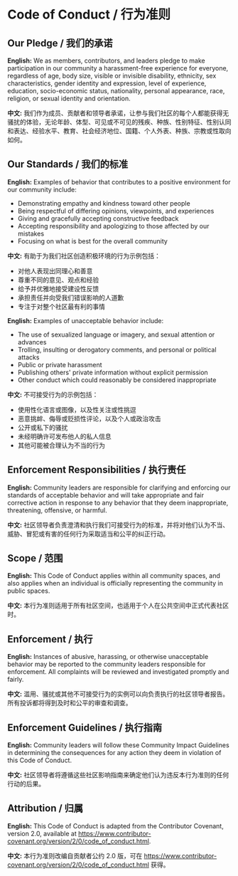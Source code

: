 # Code of Conduct / 行为准则

## Our Pledge / 我们的承诺

**English:**
We as members, contributors, and leaders pledge to make participation in our community a harassment-free experience for everyone, regardless of age, body size, visible or invisible disability, ethnicity, sex characteristics, gender identity and expression, level of experience, education, socio-economic status, nationality, personal appearance, race, religion, or sexual identity and orientation.

**中文:**
我们作为成员、贡献者和领导者承诺，让参与我们社区的每个人都能获得无骚扰的体验，无论年龄、体型、可见或不可见的残疾、种族、性别特征、性别认同和表达、经验水平、教育、社会经济地位、国籍、个人外表、种族、宗教或性取向如何。

## Our Standards / 我们的标准

**English:**
Examples of behavior that contributes to a positive environment for our community include:
- Demonstrating empathy and kindness toward other people
- Being respectful of differing opinions, viewpoints, and experiences
- Giving and gracefully accepting constructive feedback
- Accepting responsibility and apologizing to those affected by our mistakes
- Focusing on what is best for the overall community

**中文:**
有助于为我们社区创造积极环境的行为示例包括：
- 对他人表现出同理心和善意
- 尊重不同的意见、观点和经验
- 给予并优雅地接受建设性反馈
- 承担责任并向受我们错误影响的人道歉
- 专注于对整个社区最有利的事情

**English:**
Examples of unacceptable behavior include:
- The use of sexualized language or imagery, and sexual attention or advances
- Trolling, insulting or derogatory comments, and personal or political attacks
- Public or private harassment
- Publishing others' private information without explicit permission
- Other conduct which could reasonably be considered inappropriate

**中文:**
不可接受行为的示例包括：
- 使用性化语言或图像，以及性关注或性挑逗
- 恶意挑衅、侮辱或贬损性评论，以及个人或政治攻击
- 公开或私下的骚扰
- 未经明确许可发布他人的私人信息
- 其他可能被合理认为不当的行为

## Enforcement Responsibilities / 执行责任

**English:**
Community leaders are responsible for clarifying and enforcing our standards of acceptable behavior and will take appropriate and fair corrective action in response to any behavior that they deem inappropriate, threatening, offensive, or harmful.

**中文:**
社区领导者负责澄清和执行我们可接受行为的标准，并将对他们认为不当、威胁、冒犯或有害的任何行为采取适当和公平的纠正行动。

## Scope / 范围

**English:**
This Code of Conduct applies within all community spaces, and also applies when an individual is officially representing the community in public spaces.

**中文:**
本行为准则适用于所有社区空间，也适用于个人在公共空间中正式代表社区时。

## Enforcement / 执行

**English:**
Instances of abusive, harassing, or otherwise unacceptable behavior may be reported to the community leaders responsible for enforcement. All complaints will be reviewed and investigated promptly and fairly.

**中文:**
滥用、骚扰或其他不可接受行为的实例可以向负责执行的社区领导者报告。所有投诉都将得到及时和公平的审查和调查。

## Enforcement Guidelines / 执行指南

**English:**
Community leaders will follow these Community Impact Guidelines in determining the consequences for any action they deem in violation of this Code of Conduct.

**中文:**
社区领导者将遵循这些社区影响指南来确定他们认为违反本行为准则的任何行动的后果。

## Attribution / 归属

**English:**
This Code of Conduct is adapted from the Contributor Covenant, version 2.0, available at https://www.contributor-covenant.org/version/2/0/code_of_conduct.html.

**中文:**
本行为准则改编自贡献者公约 2.0 版，可在 https://www.contributor-covenant.org/version/2/0/code_of_conduct.html 获得。
